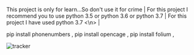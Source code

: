 This project is only for learn...So don't use it for crime | 
For this project I recommend you to use python 3.5 or python 3.6 or python 3.7 |
For this project I have used python 3.7 <\n> |

pip install phonenumbers ,
pip install opencage ,
pip install folium ,

![tracker](https://user-images.githubusercontent.com/81034032/192033206-5b1d7053-1286-4bfe-b8a9-31f227abd836.jpg)
